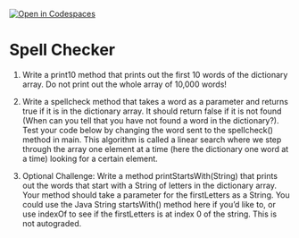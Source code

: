 [![Open in Codespaces](https://classroom.github.com/assets/launch-codespace-2972f46106e565e64193e422d61a12cf1da4916b45550586e14ef0a7c637dd04.svg)](https://classroom.github.com/open-in-codespaces?assignment_repo_id=17923799)
# Spell Checker

1. Write a print10 method that prints out the first 10 words of the dictionary array. Do not print out the whole array of 10,000 words!

2. Write a spellcheck method that takes a word as a parameter and returns true if it is in the dictionary array. It should return false if it is not found (When can you tell that you have not found a word in the dictionary?). Test your code below by changing the word sent to the spellcheck() method in main. This algorithm is called a linear search where we step through the array one element at a time (here the dictionary one word at a time) looking for a certain element.

3. Optional Challenge: Write a method printStartsWith(String) that prints out the words that start with a String of letters in the dictionary array. Your method should take a parameter for the firstLetters as a String. You could use the Java String startsWith() method here if you’d like to, or use indexOf to see if the firstLetters is at index 0 of the string. This is not autograded.


